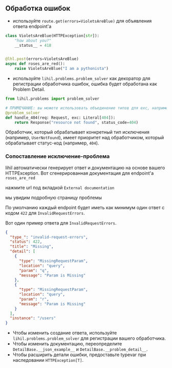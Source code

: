 
## Обработка ошибок
- используйте `route.get(errors=VioletsAreBlue)` для объявления ответа endpoint'а

```python
class VioletsAreBlue(HTTPException[str]):
    "how about you?"
    __status__ = 418


@lhl.post(errors=VioletsAreBlue)
async def roses_are_red():
    raise VioletsAreBlue("I am a pythonista")
```

- используйте `lihil.problems.problem_solver` как декоратор для регистрации обработчика ошибок, ошибка будет обработана как Problem Detail.

```python
from lihil.problems import problem_solver

# ПРИМЕЧАНИЕ: вы можете использовать объединение типов для exc, например, UserNotFound | status.NOT_FOUND
@problem_solver
def handle_404(req: Request, exc: Literal[404]):
    return Response("resource not found", status_code=404)
```

Обработчик, который обрабатывает конкретный тип исключения (например, `UserNotFound`), имеет приоритет над обработчиком, который обрабатывает статус-код (например, `404`).

### Сопоставление исключение-проблема

lihil автоматически генерирует ответ и документацию на основе вашего HTTPException.
Вот сгенерированная документация для endpoint'а `roses_are_red`

<!-- ![roses_are_red](./images/roses_are_red_link.png) -->

нажмите url под вкладкой `External documentation`

мы увидим подробную страницу проблемы

<!-- ![problem page](./images/roses_are_red_problempage.png) -->

По умолчанию каждый endpoint будет иметь как минимум один ответ с кодом `422` для `InvalidRequestErrors`.

Вот один пример ответа для `InvalidRequestErrors`.

```json
{
  "type_": "invalid-request-errors",
  "status": 422,
  "title": "Missing",
  "detail": [
    {
      "type": "MissingRequestParam",
      "location": "query",
      "param": "q",
      "message": "Param is Missing"
    },
    {
      "type": "MissingRequestParam",
      "location": "query",
      "param": "r",
      "message": "Param is Missing"
    }
  ],
  "instance": "/users"
}
```

- Чтобы изменить создание ответа, используйте `lihil.problems.problem_solver` для регистрации вашего обработчика.
- Чтобы изменить документацию, переопределите `DetailBase.__json_example__` и `DetailBase.__problem_detail__`.
- Чтобы расширить детали ошибки, предоставьте typevar при наследовании `HTTPException[T]`.